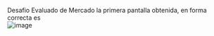 Desafio Evaluado de Mercado
la primera pantalla obtenida, en forma correcta es  
![image](https://github.com/LTEAdmin/mercado/assets/157530292/b890f5d3-cf54-496f-beae-2aa3d3740bbc)
